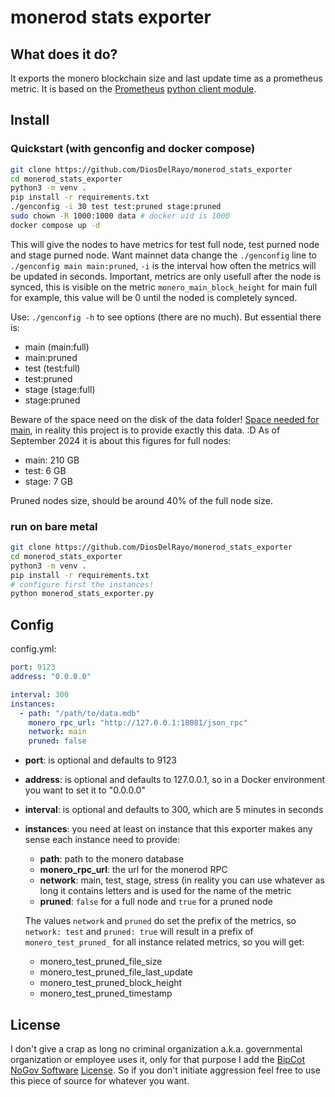 # monerod stats exporter

## What does it do?
It exports the monero blockchain size and last update time as a prometheus metric. It
is based on the [Prometheus](https://prometheus.io) [python client module](https://github.com/prometheus/client_python).


## Install

### Quickstart (with genconfig and docker compose)

```sh
git clone https://github.com/DiosDelRayo/monerod_stats_exporter
cd monerod_stats_exporter
python3 -m venv .
pip install -r requirements.txt
./genconfig -i 30 test test:pruned stage:pruned
sudo chown -R 1000:1000 data # docker uid is 1000
docker compose up -d
```

This will give the nodes to have metrics for test full node, test purned node and stage purned node.
Want mainnet data change the `./genconfig` line to `./genconfig main main:pruned`, `-i` is the interval
how often the metrics will be updated in seconds. Important, metrics are only usefull after the node is
synced, this is visible on the metric `monero_main_block_height` for main full for example, this value will
be 0 until the noded is completely synced.

Use: `./genconfig -h` to see options (there are no much). But essential there is:
- main (main:full)
- main:pruned
- test (test:full)
- test:pruned
- stage (stage:full)
- stage:pruned

Beware of the space need on the disk of the data folder! [Space needed for main](https://docs.getmonero.org/technical-specs/#block-size), in reality this project is to provide exactly this data. :D
As of September 2024 it is about this figures for full nodes:
- main: 210 GB
- test: 6 GB
- stage: 7 GB

Pruned nodes size, should be around 40% of the full node size.

### run on bare metal
```sh
git clone https://github.com/DiosDelRayo/monerod_stats_exporter
cd monerod_stats_exporter
python3 -m venv .
pip install -r requirements.txt
# configure first the instances!
python monerod_stats_exporter.py
```

## Config

config.yml:
```yaml
port: 9123
address: "0.0.0.0"

interval: 300
instances:
  - path: "/path/to/data.mdb"
    monero_rpc_url: "http://127.0.0.1:18081/json_rpc"
    network: main
    pruned: false
```

- **port**: is optional and defaults to 9123
- **address**: is optional and defaults to 127.0.0.1, so in a Docker environment you want to set it to "0.0.0.0"
- **interval**: is optional and defaults to 300, which are 5 minutes in seconds
- **instances**: you need at least on instance that this exporter makes any sense each instance need to provide:
   - **path**: path to the monero database
   - **monero_rpc_url**: the url for the monerod RPC
   - **network**: main, test, stage, stress (in reality you can use whatever as long it contains
                  letters and is used for the name of the metric
   - **pruned**: `false` for a full node and `true` for a pruned node

   The values `network` and `pruned` do set the prefix of the metrics, so `network: test` and `pruned: true`
   will result in a prefix of `monero_test_pruned_` for all instance related metrics, so you will
   get:
    - monero_test_pruned_file_size
    - monero_test_pruned_file_last_update
    - monero_test_pruned_block_height
    - monero_test_pruned_timestamp

## License

I don't give a crap as long no criminal organization a.k.a. governmental organization or employee uses it,
only for that purpose I add the [BipCot NoGov Software](https://www.bipcot.org) [License](LICENSE.txt). So
if you don't initiate aggression feel free to use this piece of source for whatever you want.
